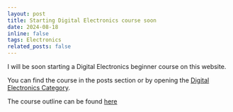 ```yaml
---
layout: post
title: Starting Digital Electronics course soon
date: 2024-08-18
inline: false
tags: Electronics
related_posts: false
---
```


I will be soon starting a Digital Electronics beginner course on this website.

You can find the course in the posts section or by opening the [Digital Electronics Category](https://kinghowler.github.io/blog/category/digital-electronics-course/).

The course outline can be found [here](https://kinghowler.github.io/blog/2024/Introduction-to-Digital-Electronics-Course/)
